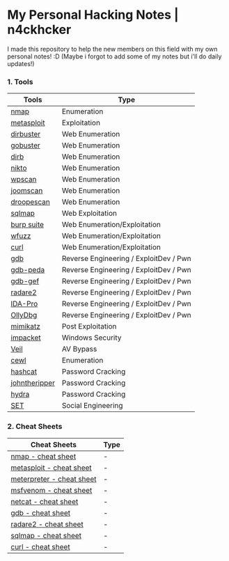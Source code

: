 # My Personal Hacking Notes | n4ckhcker
I made this repository to help the new members on this field with my own personal notes! :D
(Maybe i forgot to add some of my notes but i'll do daily updates!)

### 1. Tools

Tools | Type
---- | ----
[nmap](https://github.com/ashishb/android-security-awesome) 			| Enumeration
[metasploit](https://github.com/paragonie/awesome-appsec)								| Exploitation
[dirbuster](https://github.com/djadmin/awesome-bug-bounty) 						| Web Enumeration
[gobuster](https://github.com/apsdehal/awesome-ctf) 										| Web Enumeration
[dirb](https://github.com/joe-shenouda/awesome-cyber-skills) | Web Enumeration
[nikto](https://github.com/devsecops/awesome-devsecops) 						| Web Enumeration
[wpscan](https://github.com/FabioBaroni/awesome-exploit-development) 	| Web Enumeration
[joomscan](https://github.com/secfigo/Awesome-Fuzzing) 								| Web Enumeration
[droopescan](https://github.com/carpedm20/awesome-hacking) 						| Web Enumeration
[sqlmap](https://github.com/vitalysim/Awesome-Hacking-Resources)          | Web Exploitation
[burp suite](https://github.com/paralax/awesome-honeypots) 							| Web Enumeration/Exploitation
[wfuzz](https://github.com/meirwah/awesome-incident-response) 			| Web Enumeration/Exploitation
[curl](https://github.com/meirwah/awesome-incident-response) 			| Web Enumeration/Exploitation
[gdb](https://github.com/hslatman/awesome-industrial-control-system-security)      | Reverse Engineering / ExploitDev / Pwn
[gdb-peda](https://github.com/onlurking/awesome-infosec) 							| Reverse Engineering / ExploitDev / Pwn
[gdb-gef](https://github.com/nebgnahz/awesome-iot-hacks) 							| Reverse Engineering / ExploitDev / Pwn
[radare2](https://github.com/rshipp/awesome-malware-analysis) 				| Reverse Engineering / ExploitDev / Pwn
[IDA-Pro](https://github.com/jivoi/awesome-osint) 									 | Reverse Engineering / ExploitDev / Pwn
[OllyDbg](https://github.com/ashishb/osx-and-ios-security-awesome) 	| Reverse Engineering / ExploitDev / Pwn
[mimikatz](https://github.com/caesar0301/awesome-pcaptools) 						| Post Exploitation
[impacket](https://github.com/enaqx/awesome-pentest) 								| Windows Security
[Veil](https://github.com/ziadoz/awesome-php#security) 						| AV Bypass
[cewl](https://github.com/yeyintminthuhtut/Awesome-Red-Teaming) | Enumeration
[hashcat](https://github.com/fdivrp/awesome-reversing) 						| Password Cracking
[johntheripper](https://github.com/PaulSec/awesome-sec-talks) 							| Password Cracking
[hydra](https://github.com/danielmiessler/SecLists) 								| Password Cracking
[SET](https://github.com/sbilly/awesome-security) 								| Social Engineering 

### 2. Cheat Sheets

Cheat Sheets | Type
---- | ----
[nmap - cheat sheet](https://github.com/ashishb/android-security-awesome) 			| -
[metasploit - cheat sheet](https://github.com/paragonie/awesome-appsec)								| -
[meterpreter - cheat sheet](https://github.com/paragonie/awesome-appsec)								| -
[msfvenom - cheat sheet](https://github.com/paragonie/awesome-appsec)								| -
[netcat - cheat sheet](https://github.com/paragonie/awesome-appsec)								| -
[gdb - cheat sheet](https://github.com/djadmin/awesome-bug-bounty) 						| -
[radare2 - cheat sheet](https://github.com/devsecops/awesome-devsecops) 						| -
[sqlmap - cheat sheet](https://github.com/apsdehal/awesome-ctf) 										| -
[curl - cheat sheet](https://github.com/joe-shenouda/awesome-cyber-skills) | -
